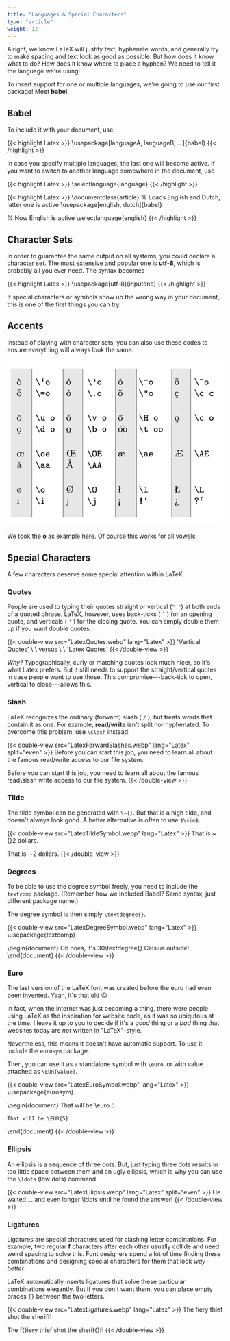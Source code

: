 ```yaml
---
title: "Languages & Special Characters"
type: "article"
weight: 12
---
```


Alright, we know LaTeX will justify text, hyphenate words, and generally try to make spacing and text look as good as possible. But how does it know what to do? How does it know where to place a hyphen? We need to tell it the language we're using!

To insert support for one or multiple languages, we're going to use our first package! Meet **babel**.

## Babel

To include it with your document, use

{{< highlight Latex >}}
\usepackage[languageA, languageB, …]{babel}
{{< /highlight >}}

In case you specify multiple languages, the last one will become active. If you want to switch to another language somewhere in the document, use

{{< highlight Latex >}}
\selectlanguage{language}
{{< /highlight >}}

{{< highlight Latex >}}
\documentclass{article}
% Loads English and Dutch, latter one is active
\usepackage[english, dutch]{babel}

% Now English is active
\selectlanguage{english}
{{< /highlight >}}

## Character Sets

In order to guarantee the same output on all systems, you could declare a character set. The most extensive and popular one is **utf-8**, which is probably all you ever need. The syntax becomes

{{< highlight Latex >}}
\usepackage[utf-8]{inputenc}
{{< /highlight >}}

If special characters or symbols show up the wrong way in your document, this is one of the first things you can try.

## Accents

Instead of playing with character sets, you can also use these codes to ensure everything will always look the same:

![Table containing all codes for creating accents in LaTeX; using "o" as the example](LatexAccents.webp)

We took the **o** as example here. Of course this works for all vowels.

## Special Characters

A few characters deserve some special attention within LaTeX.

### Quotes

People are used to typing their quotes straight or vertical (`" "`) at both ends of a quoted phrase. LaTeX, however, uses back-ticks ( `` ` `` ) for an opening quote, and verticals ( `'` ) for the closing quote. You can simply double them up if you want double quotes.

{{< double-view src="LatexQuotes.webp" lang="Latex" >}}
'Vertical Quotes' 
\ \ versus \ \ 
`Latex Quotes'
{{< /double-view >}}

_Why?_ Typographically, curly or matching quotes look much nicer, so it's what Latex prefers. But it still needs to support the straight/vertical quotes in case people want to use those. This compromise---back-tick to open, vertical to close---allows this.

### Slash

LaTeX recognizes the ordinary (forward) slash ( `/` ), but treats words that contain it as one. For example, **read/write** isn't split nor hyphenated. To overcome this problem, use `\slash` instead.

{{< double-view src="LatexForwardSlashes.webp" lang="Latex" split="even" >}}
Before you can start this job, you need to learn all about the famous read/write access to our file system. 

Before you can start this job, you need to learn all about the famous read\slash write access to our file system.
{{< /double-view >}}

### Tilde

The tilde symbol can be generated with `\~{}`. But that is a high tilde, and doesn't always look good. A better alternative is often to use `$\sim$`.

{{< double-view src="LatexTildeSymbol.webp" lang="Latex" >}}
That is \~{}2 dollars.

That is $\sim$2 dollars.
{{< /double-view >}}

### Degrees

To be able to use the degree symbol freely, you need to include the `textcomp` package. (Remember how we included Babel? Same syntax, just different package name.)

The degree symbol is then simply `\textdegree{}`.

{{< double-view src="LatexDegreeSymbol.webp" lang="Latex" >}}
\usepackage{textcomp}

\begin{document} 
    Oh noes, it's 30\textdegree{} Celsius outside!
\end{document}
{{< /double-view >}}

### Euro

The last version of the LaTeX font was created before the euro had even been invented. Yeah, it's that old 😟 

In fact, when the internet was just becoming a thing, there were people using LaTeX as the inspiration for website code, as it was so ubiqutous at the time. I leave it up to you to decide if it's a _good_ thing or a _bad_ thing that websites today are _not_ written in "LaTeX"-style.

Nevertheless, this means it doesn't have automatic support. To use it, include the `eurosym` package.

Then, you can use it as a standalone symbol with `\euro`, or with value attached as `\EUR{value}`.

{{< double-view src="LatexEuroSymbol.webp" lang="Latex" >}}
\usepackage{eurosym}

\begin{document} 
    That will be \euro 5. 
    
    That will be \EUR{5}
\end{document} 
{{< /double-view >}}

### Ellipsis

An ellipsis is a sequence of three dots. But, just typing three dots results in too little space between them and an ugly ellipsis, which is why you can use the `\ldots` (low dots) command.

{{< double-view src="LatexEllipsis.webp" lang="Latex" split="even" >}}
He waited ... and even longer \ldots until he found the answer!
{{< /double-view >}}

### Ligatures

Ligatures are special characters used for clashing letter combinations. For example, two regular **f** characters after each other usually collide and need weird spacing to solve this. Font designers spend a lot of time finding these combinations and designing special characters for them that look _way better_.

LaTeX automatically inserts ligatures that solve these particular combinations elegantly. But if you don't want them, you can place empty braces `{}` between the two letters.

{{< double-view src="LatexLigatures.webp" lang="Latex" >}}
The fiery thief shot the sheriff!

The f{}iery thief shot the sherif{}f!
{{< /double-view >}}